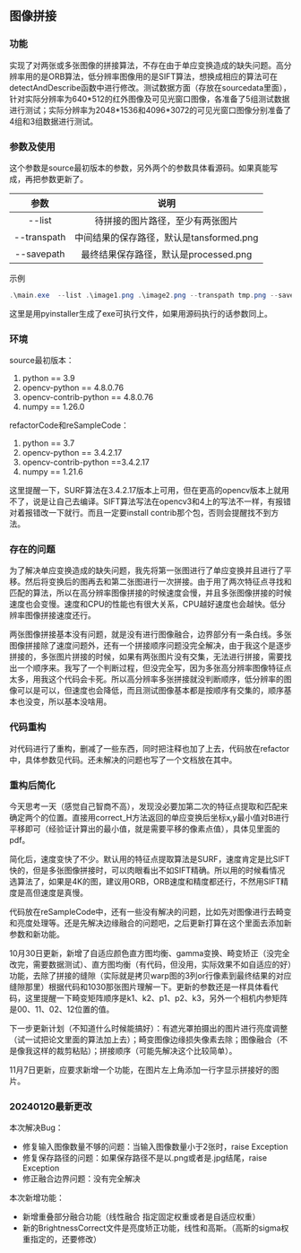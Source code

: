 ## 图像拼接

### 功能

实现了对两张或多张图像的拼接算法，不存在由于单应变换造成的缺失问题。高分辨率用的是ORB算法，低分辨率图像用的是SIFT算法，想换成相应的算法可在detectAndDescribe函数中进行修改。测试数据方面（存放在sourcedata里面），针对实际分辨率为640\*512的红外图像及可见光窗口图像，各准备了5组测试数据进行测试；实际分辨率为2048\*1536和4096\*3072的可见光窗口图像分别准备了4组和3组数据进行测试。

### 参数及使用

这个参数是source最初版本的参数，另外两个的参数具体看源码。如果真能写成，再把参数更新了。

| 参数          | 说明                          |
|:-----------:|:---------------------------:|
| --list      | 待拼接的图片路径，至少有两张图片            |
| --transpath | 中间结果的保存路径，默认是tansformed.png |
| --savepath  | 最终结果保存路径，默认是processed.png   |

示例

```powershell
.\main.exe  --list .\image1.png .\image2.png --transpath tmp.png --savepath result.png
```

这里是用pyinstaller生成了exe可执行文件，如果用源码执行的话参数同上。

### 环境

source最初版本：
1. python == 3.9
2. opencv-python == 4.8.0.76
3. opencv-contrib-python == 4.8.0.76
4. numpy == 1.26.0

refactorCode和reSampleCode：
1. python == 3.7
2. opencv-python == 3.4.2.17
3. opencv-contrib-python ==3.4.2.17
4. numpy == 1.21.6

这里提醒一下，SURF算法在3.4.2.17版本上可用，但在更高的opencv版本上就用不了，说是让自己去编译。SIFT算法写法在opencv3和4上的写法不一样，有报错对着报错改一下就行。而且一定要install contrib那个包，否则会提醒找不到方法。

### 存在的问题

为了解决单应变换造成的缺失问题，我先将第一张图进行了单应变换并且进行了平移。然后将变换后的图再去和第二张图进行一次拼接。由于用了两次特征点寻找和匹配的算法，所以在高分辨率图像拼接的时候速度会慢，并且多张图像拼接的时候速度也会变慢。速度和CPU的性能也有很大关系，CPU越好速度也会越快。低分辨率图像拼接速度还行。

两张图像拼接基本没有问题，就是没有进行图像融合，边界部分有一条白线。多张图像拼接除了速度问题外，还有一个拼接顺序问题没完全解决，由于我这个是逐步拼接的，多张图片拼接的时候，如果有两张图片没有交集，无法进行拼接，需要找出一个顺序来。我写了一个判断过程，但没完全写，因为多张高分辨率图像特征点太多，用我这个代码会卡死。所以高分辨率多张拼接就没判断顺序，低分辨率的图像可以是可以，但速度也会降低，而且测试图像基本都是按顺序有交集的，顺序基本也没变，所以基本没啥用。

### 代码重构

对代码进行了重构，删减了一些东西，同时把注释也加了上去，代码放在refactor中，具体参数见代码。还未解决的问题也写了一个文档放在其中。

### 重构后简化

今天思考一天（感觉自己智商不高），发现没必要加第二次的特征点提取和匹配来确定两个的位置。直接用correct\_H方法返回的单应变换后坐标x,y最小值对B进行平移即可（经验证计算出的最小值，就是需要平移的像素点值），具体见里面的pdf。

简化后，速度变快了不少。默认用的特征点提取算法是SURF，速度肯定是比SIFT快的，但是多张图像拼接时，可以肉眼看出不如SIFT精确。所以用的时候看情况选算法了，如果是4K的图，建议用ORB，ORB速度和精度都还行，不然用SIFT精度是高但速度是真慢。

代码放在reSampleCode中，还有一些没有解决的问题，比如先对图像进行去畸变和亮度处理等。还是先解决边缘融合的问题吧，之后更新打算在这个里面去添加新参数和新功能。

10月30日更新，新增了自适应颜色直方图均衡、gamma变换、畸变矫正（没完全改完，需要数据测试）、直方图均衡（有代码，但没用，实际效果不如自适应的好）功能，去除了拼接的缝隙（实际就是拷贝warp图的3列or行像素到最终结果的对应缝隙那里）根据代码和1030那张图片理解一下。更新的参数还是一样具体看代码，这里提醒一下畸变矩阵顺序是k1、k2、p1、p2、k3，另外一个相机内参矩阵是00、11、02、12位置的值。

下一步更新计划（不知道什么时候能搞好）：有遮光罩拍摄出的图片进行亮度调整（试一试把论文里面的算法加上去）；畸变图像边缘损失像素去除；图像融合（不是像我这样的裁剪粘贴）；拼接顺序（可能先解决这个比较简单）。

11月7日更新，应要求新增一个功能，在图片左上角添加一行字显示拼接好的图片。

### 20240120最新更改

本次解决Bug：
- 修复输入图像数量不够的问题：当输入图像数量小于2张时，raise Exception
- 修复保存路径的问题：如果保存路径不是以.png或者是.jpg结尾，raise Exception
- 修正融合边界问题：没有完全解决

本次新增功能：
- 新增重叠部分融合功能（线性融合 指定固定权重或者是自适应权重）
- 新的BrightnessCorrect文件是亮度矫正功能，线性和高斯。（高斯的sigma权重指定的，还要修改）
